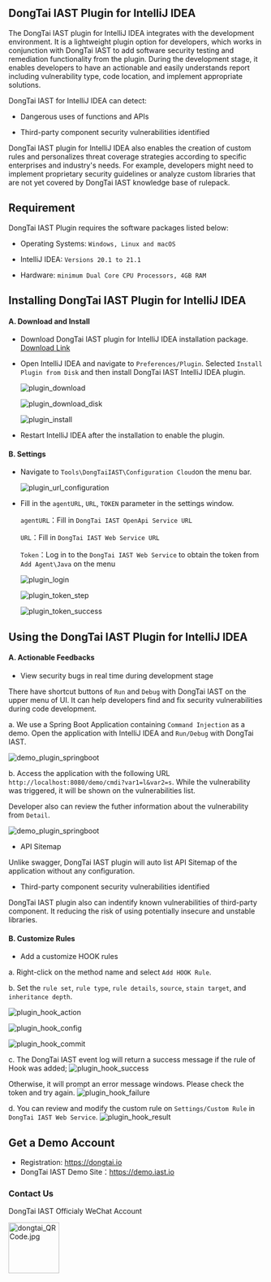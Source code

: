 ##  DongTai IAST Plugin for IntelliJ IDEA

The DongTai IAST plugin for IntelliJ IDEA integrates with the development environment. It is a lightweight plugin option for developers, which works in conjunction with DongTai IAST to add software security testing and remediation functionality from the plugin. During the development stage, it enables developers to have an actionable and easily understands report including vulnerability type, code location, and implement appropriate solutions. 

DongTai IAST for IntelliJ IDEA can detect:

- Dangerous uses of functions and APIs

- Third-party component security vulnerabilities identified

DongTai IAST plugin for IntelliJ IDEA also enables the creation of custom rules and personalizes threat coverage strategies according to specific enterprises and industry's needs. For example, developers might need to implement proprietary security guidelines or analyze custom libraries that are not yet covered by DongTai IAST knowledge base of rulepack.

## Requirement

DongTai IAST Plugin requires the software packages listed below:

- Operating Systems: `Windows, Linux and macOS`

- IntelliJ IDEA: `Versions 20.1 to 21.1`

- Hardware: `minimum Dual Core CPU Processors, 4GB RAM`

## Installing DongTai IAST Plugin for IntelliJ IDEA

#### A. Download and Install

- Download DongTai IAST plugin for IntelliJ IDEA installation package. [Download Link](https://github.com/HXSecurity/DongTai-Plugin-IDEA/releases/download/v1.0/DongTai-Plugin-IDEA.zip)

- Open IntelliJ IDEA and navigate to `Preferences/Plugin`. Selected `Install Plugin from Disk` and then install DongTai IAST IntelliJ IDEA plugin.
  
  ![plugin_download](https://hxsecurity.github.io/DongTai-Doc/doc/assets/features/plugin_download.png)

  ![plugin_download_disk](https://hxsecurity.github.io/DongTai-Doc/doc/assets/features/plugin_download_disk.png)
  
  ![plugin_install](https://hxsecurity.github.io/DongTai-Doc/doc/assets/features/plugin_installs.png)

- Restart IntelliJ IDEA after the installation to enable the plugin.

#### B. Settings

- Navigate to `Tools\DongTaiIAST\Configuration Cloud`on the menu bar.

  ![plugin_url_configuration](https://hxsecurity.github.io/DongTai-Doc/doc/assets/features/plugin_url_configs.png)

- Fill in the `agentURL`, `URL`, `TOKEN` parameter in the settings window.
  
  `agentURL`：Fill in `DongTai IAST OpenApi Service URL`

  `URL`：Fill in `DongTai IAST Web Service URL`
  
  `Token`：Log in to the `DongTai IAST Web Service` to obtain the token from `Add Agent\Java` on the menu
  
  ![plugin_login](https://hxsecurity.github.io/DongTai-Doc/doc/assets/en_us/Deploy_login_page.png)
  
  ![plugin_token_step](https://hxsecurity.github.io/DongTai-Doc/doc/assets/en_us/Deploy_add-agent.png)
  
  ![plugin_token_success](https://hxsecurity.github.io/DongTai-Doc/doc/assets/en_us/Deploy_java-token.png)


## Using the DongTai IAST Plugin for IntelliJ IDEA

#### A. Actionable Feedbacks 

- View security bugs in real time during development stage

There have shortcut buttons of `Run` and `Debug` with DongTai IAST on the upper menu of UI. It can help developers find and fix security vulnerabilities during code development.

a. We use a Spring Boot Application containing `Command Injection` as a demo. Open the application with IntelliJ IDEA and `Run/Debug` with DongTai IAST.

  ![demo_plugin_springboot](https://hxsecurity.github.io/DongTai-Doc/doc/assets/en_us/Demo_plugin-springboot.png)

b. Access the application with the following URL `http://localhost:8080/demo/cmdi?var1=l&var2=s`. While the vulnerability was triggered, it will be shown on the vulnerabilities list.

Developer also can review the futher information about the vulnerability from `Detail`.

  ![demo_plugin_springboot](https://hxsecurity.github.io/DongTai-Doc/doc/assets/en_us/Demo_plugin-vul-list.png)


- API Sitemap

Unlike swagger, DongTai IAST plugin will auto list API Sitemap of the application without any configuration.

- Third-party component security vulnerabilities identified

DongTai IAST plugin also can indentify known vulnerabilities of third-party component. It reducing the risk of using potentially insecure and unstable libraries.

#### B. Customize Rules

- Add a customize HOOK rules

a. Right-click on the method name and select `Add HOOK Rule`.

b. Set the `rule set`, `rule type`, `rule details`, `source`, `stain target`, and `inheritance depth`.
    
  ![plugin_hook_action](https://hxsecurity.github.io/DongTai-Doc/doc/assets/features/plugin_hook_action.png)
    
  ![plugin_hook_config](https://hxsecurity.github.io/DongTai-Doc/doc/assets/features/plugin_hook_config.png)
    
  ![plugin_hook_commit](https://hxsecurity.github.io/DongTai-Doc/doc/assets/features/plugin_hook_commit.png)

c. The DongTai IAST event log will return a success message if the rule of Hook was added; 
  ![plugin_hook_success](https://hxsecurity.github.io/DongTai-Doc/doc/assets/features/plugin_hook_success.png)

Otherwise, it will prompt an error message windows. Please check the token and try again.
  ![plugin_hook_failure](https://hxsecurity.github.io/DongTai-Doc/doc/assets/features/plugin_hook_failure.png)

d. You can review and modify the custom rule on `Settings/Custom Rule` in `DongTai IAST Web Service`.
  ![plugin_hook_result](https://hxsecurity.github.io/DongTai-Doc/doc/assets/features/plugin_hook_result.png)


## Get a Demo Account

- Registration: https://dongtai.io
- DongTai IAST Demo Site：https://demo.iast.io

### Contact Us

DongTai IAST Officialy WeChat Account
<div style="text-align:left">
<img width="100" height="100" alt="dongtai_QRCode.jpg" data-origin="https://hxsecurity.github.io/DongTai-Doc/doc/assets/aboutus/dongtai_wx.jpg" src="https://hxsecurity.github.io/DongTai-Doc/doc/assets/aboutus/dongtai_wx.jpg">
</div>









  
